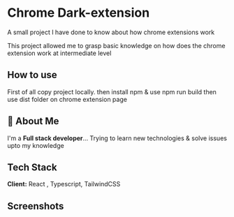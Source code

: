 
# Chrome Dark-extension

A small project I have done to know about how chrome extensions work

This project allowed me to grasp basic knowledge on how does the chrome extension work at intermediate level 


## How to use

First of all copy project locally. then install npm & use npm run build 
then use dist folder on chrome extension page




## 🚀 About Me
I'm a **Full stack developer**...
      Trying to learn new technologies & solve issues upto my knowledge 


## Tech Stack

**Client:** React , Typescript, TailwindCSS




## Screenshots



